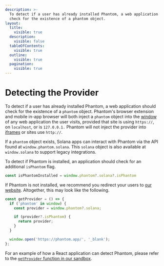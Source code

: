 ```yaml
---
description: >-
  To detect if a user has already installed Phantom, a web application should
  check for the existence of a phantom object.
layout:
  title:
    visible: true
  description:
    visible: false
  tableOfContents:
    visible: true
  outline:
    visible: true
  pagination:
    visible: true
---
```


# Detecting the Provider

To detect if a user has already installed Phantom, a web application should check for the existence of a `phantom` object. Phantom's browser extension and mobile in-app browser will both inject a `phantom` object into the [window](https://developer.mozilla.org/en-US/docs/Web/API/Window) of any web application the user visits, provided that site is using `https://`, on `localhost`, or is `127.0.0.1.` Phantom will not inject the provider into [iframes](https://developer.mozilla.org/en-US/docs/Web/HTML/Element/iframe) or sites use `http://`.

If a `phantom` object exists, Solana apps can interact with Phantom via the API found at `window.phantom.solana`. This `solana` object is also available at `window.solana` to support legacy integrations.&#x20;

To detect if Phantom is installed, an application should check for an additional `isPhantom` flag.

```typescript
const isPhantomInstalled = window.phantom?.solana?.isPhantom
```

If Phantom is not installed, we recommend you redirect your users to [our website](https://phantom.app/). Altogether, this may look like the following.

```typescript
const getProvider = () => {
  if ('phantom' in window) {
    const provider = window.phantom?.solana;

    if (provider?.isPhantom) {
      return provider;
    }
  }

  window.open('https://phantom.app/', '_blank');
};
```

For an example of how a React application can detect Phantom, please refer to the [`getProvider` function in our sandbox](https://github.com/phantom-labs/sandbox/blob/b57fdd0e65ce4f01290141a01e33d17fd2f539b9/src/App.tsx#L43).&#x20;
